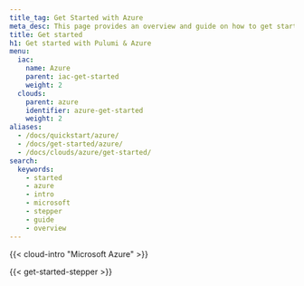 ```yaml
---
title_tag: Get Started with Azure
meta_desc: This page provides an overview and guide on how to get started with Azure.
title: Get started
h1: Get started with Pulumi & Azure
menu:
  iac:
    name: Azure
    parent: iac-get-started
    weight: 2
  clouds:
    parent: azure
    identifier: azure-get-started
    weight: 2
aliases:
  - /docs/quickstart/azure/
  - /docs/get-started/azure/
  - /docs/clouds/azure/get-started/
search:
  keywords:
    - started
    - azure
    - intro
    - microsoft
    - stepper
    - guide
    - overview
---
```


{{< cloud-intro "Microsoft Azure" >}}

{{< get-started-stepper >}}
